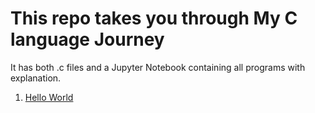 # This repo takes you through My C language Journey

It has both .c files and a Jupyter Notebook containing all programs with explanation. 

1. [Hello World](programs/hello_world/hello.c)
